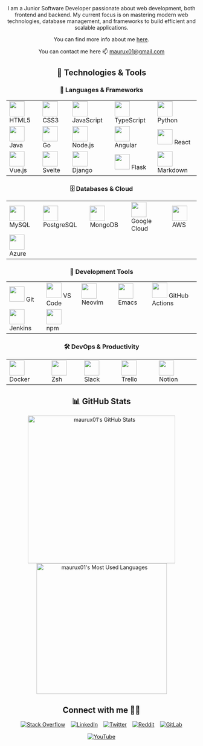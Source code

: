<div align="center">
I am a Junior Software Developer passionate about web development, both frontend and backend. My current focus is on mastering modern web technologies, database management, and frameworks to build efficient and scalable applications.

You can find more info about me [here](https://maurux01.github.io/personalwebpage/).

You can contact me here 📫 maurux01@gmail.com



<div align="center">

  <h2>🚀 <strong>Technologies & Tools</strong></h2>

  <h3>📌 <strong>Languages & Frameworks</strong></h3>
  <table>
    <tr>
      <td><img src="https://cdn.jsdelivr.net/gh/devicons/devicon/icons/html5/html5-original.svg" width="40" /> HTML5</td>
      <td><img src="https://cdn.jsdelivr.net/gh/devicons/devicon/icons/css3/css3-original.svg" width="40" /> CSS3</td>
      <td><img src="https://cdn.jsdelivr.net/gh/devicons/devicon/icons/javascript/javascript-original.svg" width="40" /> JavaScript</td>
      <td><img src="https://cdn.jsdelivr.net/gh/devicons/devicon/icons/typescript/typescript-original.svg" width="40" /> TypeScript</td>
      <td><img src="https://cdn.jsdelivr.net/gh/devicons/devicon/icons/python/python-original.svg" width="40" /> Python</td>
    </tr>
    <tr>
      <td><img src="https://cdn.jsdelivr.net/gh/devicons/devicon/icons/java/java-original.svg" width="40" /> Java</td>
      <td><img src="https://cdn.jsdelivr.net/gh/devicons/devicon/icons/go/go-original.svg" width="40" /> Go</td>
      <td><img src="https://cdn.jsdelivr.net/gh/devicons/devicon/icons/nodejs/nodejs-original.svg" width="40" /> Node.js</td>
      <td><img src="https://cdn.jsdelivr.net/gh/devicons/devicon/icons/angularjs/angularjs-original.svg" width="40" /> Angular</td>
      <td><img src="https://cdn.jsdelivr.net/gh/devicons/devicon/icons/react/react-original.svg" width="40" /> React</td>
    </tr>
    <tr>
      <td><img src="https://cdn.jsdelivr.net/gh/devicons/devicon/icons/vuejs/vuejs-original.svg" width="40" /> Vue.js</td>
      <td><img src="https://cdn.jsdelivr.net/gh/devicons/devicon/icons/svelte/svelte-original.svg" width="40" /> Svelte</td>
      <td><img src="https://cdn.jsdelivr.net/gh/devicons/devicon/icons/django/django-plain.svg" width="40" /> Django</td>
      <td><img src="https://img.icons8.com/?size=100&id=ewGOClUtmFX4&format=png&color=000000" width="40" /> Flask</td>
     <td><img src="https://img.icons8.com/ios-filled/50/ffffff/markdown.png" width="40" /> Markdown</td>
    </tr>
  </table>

  <h3>🗄️ <strong>Databases & Cloud</strong></h3>
  <table>
    <tr>
      <td><img src="https://cdn.jsdelivr.net/gh/devicons/devicon/icons/mysql/mysql-original.svg" width="40" /> MySQL</td>
      <td><img src="https://cdn.jsdelivr.net/gh/devicons/devicon/icons/postgresql/postgresql-original.svg" width="40" /> PostgreSQL</td>
      <td><img src="https://cdn.jsdelivr.net/gh/devicons/devicon/icons/mongodb/mongodb-original.svg" width="40" /> MongoDB</td>
      <td><img src="https://cdn.jsdelivr.net/gh/devicons/devicon/icons/googlecloud/googlecloud-original.svg" width="40" /> Google Cloud</td>
     <td><img src="https://img.icons8.com/ios-filled/50/ffffff/amazon-web-services.png" width="40" /> AWS</td>
    </tr>
    <tr>
      <td><img src="https://cdn.jsdelivr.net/gh/devicons/devicon/icons/azure/azure-original.svg" width="40" /> Azure</td>
    </tr>
  </table>

  <h3>🔧 <strong>Development Tools</strong></h3>
  <table>
    <tr>
      <td><img src="https://cdn.jsdelivr.net/gh/devicons/devicon/icons/git/git-original.svg" width="40" /> Git</td>
      <td><img src="https://cdn.jsdelivr.net/gh/devicons/devicon/icons/vscode/vscode-original.svg" width="40" /> VS Code</td>
      <td><img src="https://cdn.jsdelivr.net/gh/devicons/devicon/icons/neovim/neovim-original.svg" width="40" /> Neovim</td>
      <td><img src="https://cdn.jsdelivr.net/gh/devicons/devicon/icons/emacs/emacs-original.svg" width="40" /> Emacs</td>
      <td><img src="https://img.icons8.com/ios-glyphs/50/ffffff/github.png" width="40" /> GitHub Actions</td>
    </tr>
    <tr>
      <td><img src="https://cdn.jsdelivr.net/gh/devicons/devicon/icons/jenkins/jenkins-original.svg" width="40" /> Jenkins</td>
      <td><img src="https://cdn.jsdelivr.net/gh/devicons/devicon/icons/npm/npm-original-wordmark.svg" width="40" /> npm</td>
    </tr>
  </table>

  <h3>🛠️ <strong>DevOps & Productivity</strong></h3>
  <table>
    <tr>
      <td><img src="https://cdn.jsdelivr.net/gh/devicons/devicon/icons/docker/docker-original.svg" width="40" /> Docker</td>
      <td><img src="https://cdn.jsdelivr.net/gh/devicons/devicon/icons/bash/bash-original.svg" width="40" /> Zsh</td>
      <td><img src="https://cdn.jsdelivr.net/gh/devicons/devicon/icons/slack/slack-original.svg" width="40" /> Slack</td>
      <td><img src="https://cdn.jsdelivr.net/gh/devicons/devicon/icons/trello/trello-plain.svg" width="40" /> Trello</td>
      <td><img src="https://cdn.jsdelivr.net/gh/devicons/devicon/icons/notion/notion-original.svg" width="40" /> Notion</td>
    </tr>
  </table>

</div>

## 📊 **GitHub Stats**  

<div align="center">
<div style="display: flex; justify-content: center; align-items: center; flex-direction: column;">
  <img width="390" src="https://github-readme-stats.vercel.app/api?username=maurux01&theme=transparent&count_private=true&show_icons=true&rank_icon=github&locale=en" alt="maurux01's GitHub Stats" />
 <img width="345" src="https://github-readme-stats.vercel.app/api/top-langs/?username=maurux01&layout=compact&theme=tokyonight&hide_border=true" alt="maurux01's Most Used Languages" />
</div>


## Connect with me 🤝🏻
<div style="display: flex; flex-wrap: wrap; gap: 15px; justify-content: center;">
  <a href="https://stackoverflow.com/users/28065944/mauro-infante" target="_blank">
    <img src="https://img.icons8.com/fluency/48/stackoverflow.png" alt="Stack Overflow">
  </a>
  <a href="https://linkedin.com/in/infmauro" target="_blank">
    <img src="https://img.icons8.com/fluency/48/linkedin.png" alt="LinkedIn">
  </a>
  <a href="https://twitter.com/maufel2" target="_blank">
    <img src="https://img.icons8.com/fluency/48/twitterx.png" alt="Twitter">
  </a>
  <a href="https://www.reddit.com/user/maxinff/" target="_blank">
    <img src="https://img.icons8.com/fluency/48/reddit.png" alt="Reddit">
  </a>
  <a href="https://gitlab.com/Maurux01" target="_blank">
    <img src="https://img.icons8.com/color/48/gitlab.png" alt="GitLab">
  </a>
  <a href="https://www.youtube.com/@maurux01" target="_blank">
    <img src="https://img.icons8.com/fluency/48/youtube-play.png" alt="YouTube">
  </a>
</div>
